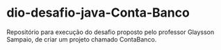 # dio-desafio-java-Conta-Banco
Repositório para execução do desafio proposto pelo professor Glaysson Sampaio, de criar um projeto chamado ContaBanco.
